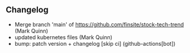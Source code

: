 ## Changelog

- Merge branch 'main' of https://github.com/finsite/stock-tech-trend (Mark Quinn)
- updated kubernetes files (Mark Quinn)
- bump: patch version + changelog [skip ci] (github-actions[bot])